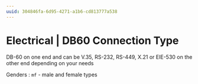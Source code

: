 ```yaml
---
uuid: 304846fa-6d95-4271-a1b6-cd813777a538
---
```

# Electrical | DB60 Connection Type

DB-60 on one end and can be V.35, RS-232, RS-449, X.21 or EIE-530 on the other end depending on your needs

Genders
: `mf` - male and female types
